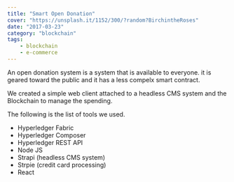 ```yaml
---
title: "Smart Open Donation"
cover: "https://unsplash.it/1152/300/?random?BirchintheRoses"
date: "2017-03-23"
category: "blockchain"
tags:
    - blockchain
    - e-commerce
---
```


An open donation system is a system that is available to everyone.  it is geared toward the public and it has a less compelx smart contract.

We created a simple web client attached to a headless CMS system and the Blockchain to manage the spending.

The following is the list of tools we used.
* Hyperledger Fabric
* Hyperledger Composer
* Hyperledger REST API
* Node JS
* Strapi (headless CMS system)
* Strpie (credit card processing)
* React
